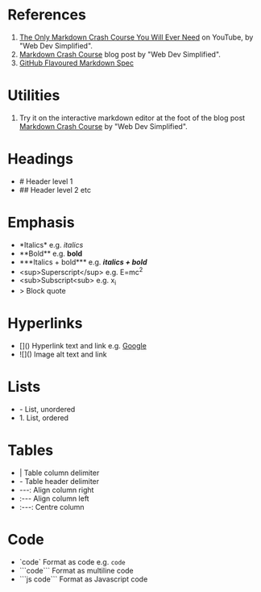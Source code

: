 # References
1. [The Only Markdown Crash Course You Will Ever Need](https://youtu.be/_PPWWRV6gbA?si=6OiUBswl8OWZmAI) on YouTube, by "Web Dev Simplified".
1. [Markdown Crash Course](https://blog.webdevsimplified.com/2023-06/markdown-crash-course/) blog post by "Web Dev Simplified".
1. [GitHub Flavoured Markdown Spec](https://github.github.com/gfm/)
# Utilities
1. Try it on the interactive markdown editor at the foot of the blog post [Markdown Crash Course](https://blog.webdevsimplified.com/2023-06/markdown-crash-course/) by "Web Dev Simplified".
# Headings
- \# Header level 1
- \#\# Header level 2 etc
# Emphasis
- \*Italics\* e.g. *italics*
- \*\*Bold\*\* e.g. **bold**
- \*\*\*Italics + bold\*\*\* e.g. ***italics + bold***
- \<sup\>Superscript\</sup\> e.g. E=mc<sup>2</sup>
- \<sub\>Subscript\<sub\> e.g. x<sub>i</sub>
- \> Block quote
# Hyperlinks
- \[\]\(\) Hyperlink text and link e.g. [Google](http:\\google.co.uk)
- \!\[\]\(\) Image alt text and link
# Lists
- \- List, unordered
- 1\. List, ordered
# Tables
- \| Table column delimiter
- \- Table header delimiter
- \---: Align column right
- \:--- Align column left
- \:---: Centre column
# Code
- \`code\` Format as code e.g. `code`
- \`\`\`code\`\`\` Format as multiline code
- \`\`\`js code\`\`\` Format as Javascript code